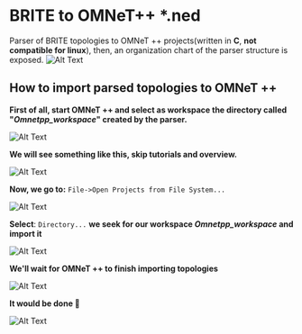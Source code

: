 # BRITE to OMNeT++ *.ned


Parser of BRITE topologies to OMNeT ++ projects(written in **C**, **not compatible for linux**), then, an organization chart of the parser structure is exposed.
![Alt Text](https://github.com/gistnetserv-uah/Tools/blob/master/parsers/topology/OMNeT-ned/Images/parser_omnetpp.jpeg)

## How to import parsed topologies to OMNeT ++

**First of all, start OMNeT ++ and select as workspace the directory called "*Omnetpp_workspace*" created by the parser.**


![Alt Text](https://github.com/gistnetserv-uah/Tools/blob/master/parsers/topology/OMNeT-ned/Images/1.JPG)<!-- .element height="50%" width="50%" class="center" -->


**We will see something like this, skip tutorials and overview.**


![Alt Text](https://github.com/gistnetserv-uah/Tools/blob/master/parsers/topology/OMNeT-ned/Images/2.JPG)<!-- .element height="50%" width="50%" -->


**Now, we go to:** `File->Open Projects from File System... `


![Alt Text](https://github.com/gistnetserv-uah/Tools/blob/master/parsers/topology/OMNeT-ned/Images/3.jpg)<!-- .element height="50%" width="50%" -->


**Select**: `Directory...` **we seek for our workspace *Omnetpp_workspace* and import it** 


![Alt Text](https://github.com/gistnetserv-uah/Tools/blob/master/parsers/topology/OMNeT-ned/Images/4.JPG)<!-- .element height="50%" width="50%" -->


**We'll wait for OMNeT ++ to finish importing topologies**


![Alt Text](https://github.com/gistnetserv-uah/Tools/blob/master/parsers/topology/OMNeT-ned/Images/5.jpg)<!-- .element height="50%" width="50%" -->


**It would be done :turtle:**


![Alt Text](https://github.com/gistnetserv-uah/Tools/blob/master/parsers/topology/OMNeT-ned/Images/6.JPG)<!-- .element height="50%" width="50%" -->

